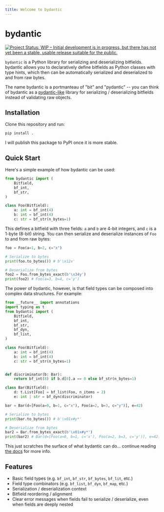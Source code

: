 ```yaml
---
title: Welcome to bydantic
---
```


<!-- BEGIN CONTENT -->

# bydantic

[![Project Status: WIP – Initial development is in progress, but there has not yet been a stable, usable release suitable for the public.](https://www.repostatus.org/badges/latest/wip.svg)](https://www.repostatus.org/#wip)

`bydantic` is a Python library for serializing and deserializing bitfields.
bydantic allows you to declaratively define bitfields as Python classes with
type hints, which then can be automatically serialized and deserialized to and
from raw bytes.

The name bydantic is a portmanteau of "bit" and "pydantic" -- you can think of
bydantic as a [pydantic-like](https://docs.pydantic.dev) library for serializing
/ deserializing bitfields instead of validating raw objects.

## Installation

Clone this repository and run:

```bash
pip install .
```

I will publish this package to PyPI once it is more stable.

<!--
bydantic is available on PyPI and can be installed using `pip`:

```bash
pip install bydantic
```
-->

## Quick Start

Here's a simple example of how bydantic can be used:

```python
from bydantic import (
    Bitfield,
    bf_int,
    bf_str,
)

class Foo(Bitfield):
    a: int = bf_int(4)
    b: int = bf_int(4)
    c: str = bf_str(n_bytes=1)
```

This defines a bitfield with three fields: `a` and `b` are 4-bit integers, and
`c` is a 1-byte (8-bit) string. You can then serialize and deserialize instances
of `Foo` to and from raw bytes:

```python
foo = Foo(a=1, b=2, c="x")

# Serialize to bytes
print(foo.to_bytes()) # b'\x12x'

# Deserialize from bytes
foo2 = Foo.from_bytes_exact(b'\x34y')
print(foo2) # Foo(a=3, b=4, c='y')
```

The power of bydantic, however, is that field types can be composed into complex
data structures. For example:

```python
from __future__ import annotations
import typing as t
from bydantic import (
    Bitfield,
    bf_int,
    bf_str,
    bf_dyn,
    bf_list,
)

class Foo(Bitfield):
    a: int = bf_int(4)
    b: int = bf_int(4)
    c: str = bf_str(n_bytes=1)


def discriminator(b: Bar):
    return bf_int(8) if b.d[0].a == 0 else bf_str(n_bytes=1)

class Bar(Bitfield):
    d: t.List[Foo] = bf_list(Foo, n_items = 2)
    e: int | str = bf_dyn(discriminator)

bar = Bar(d=[Foo(a=0, b=1, c="x"), Foo(a=2, b=3, c="y")], e=42)

# Serialize to bytes
print(bar.to_bytes()) # b'\x01x#y*'

# Deserialize from bytes
bar2 = Bar.from_bytes_exact(b'\x01x#y*')
print(bar2) # Bar(d=[Foo(a=0, b=1, c='x'), Foo(a=2, b=3, c='y')], e=42)
```

This just scratches the surface of what bydantic can do... continue reading
[the docs](basic_field_types.md) for more info.

## Features

- Basic field types (e.g. `bf_int`, `bf_str`, `bf_bytes`, `bf_lit`, etc.)
- Field type combinators (e.g. `bf_list`, `bf_dyn`, `bf_map`, etc.)
- Serialization / deserialization context
- Bitfield reordering / alignment
- Clear error messages when fields fail to serialize / deserialize, even when
  fields are deeply nested
